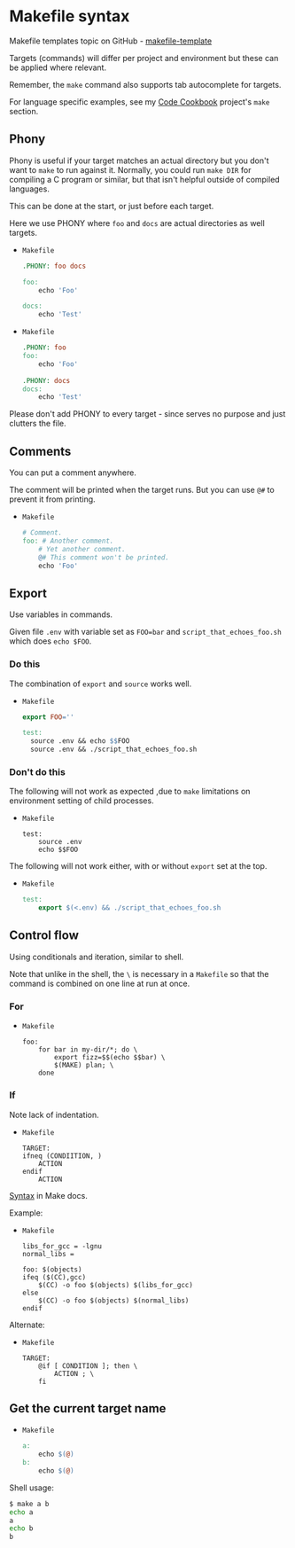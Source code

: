 # Makefile syntax


Makefile templates topic on GitHub - [makefile-template](https://github.com/topics/makefile-template)

Targets (commands) will differ per project and environment but these can be applied where relevant.

Remember, the `make` command also supports tab autocomplete for targets.

For language specific examples, see my [Code Cookbook](https://github.com/MichaelCurrin/code-cookbook) project's `make` section.


## Phony

Phony is useful if your target matches an actual directory but you don't want to `make` to run against it. Normally, you could run `make DIR` for compiling a C program or similar, but that isn't helpful outside of compiled languages.


This can be done at the start, or just before each target.

Here we use PHONY where `foo` and `docs` are actual directories as well targets.

- `Makefile`
	```makefile
	.PHONY: foo docs

	foo:
		echo 'Foo'

	docs:
		echo 'Test'
	```
- `Makefile`
	```makefile
	.PHONY: foo
	foo:
		echo 'Foo'
		
	.PHONY: docs
	docs:
		echo 'Test'
	```

Please don't add PHONY to every target - since serves no purpose and just clutters the file.


## Comments

You can put a comment anywhere. 

The comment will be printed when the target runs. But you can use `@#` to prevent it from printing.


- `Makefile`
	```mk
	# Comment.
	foo: # Another comment.
		# Yet another comment.
		@# This comment won't be printed.
		echo 'Foo'
	```


## Export

Use variables in commands.

Given file `.env` with variable set as `FOO=bar` and `script_that_echoes_foo.sh` which does `echo $FOO`.

### Do this

The combination of `export` and `source` works well.

- `Makefile`
	```makefile
	export FOO=''

	test:
	  source .env && echo $$FOO
	  source .env && ./script_that_echoes_foo.sh
	```

### Don't do this

The following will not work as expected ,due to `make` limitations on environment setting of child processes.

- `Makefile`
	```make
	test:
		source .env
		echo $$FOO
	```

The following will not work either, with or without `export` set at the top.

- `Makefile`
	```makefile
	test:
		export $(<.env) && ./script_that_echoes_foo.sh
	```


## Control flow

Using conditionals and iteration, similar to shell.

Note that unlike in the shell, the `\` is necessary in a `Makefile` so that the command is combined on one line at run at once.

### For

- `Makefile`
	```make
	foo:
		for bar in my-dir/*; do \
			export fizz=$$(echo $$bar) \
			$(MAKE) plan; \
		done
	```

### If

Note lack of indentation.

- `Makefile`
	```make
	TARGET:
	ifneq (CONDIITION, )
		ACTION
	endif
		ACTION
	```

[Syntax](https://www.gnu.org/software/make/manual/html_node/Conditional-Syntax.html) in Make docs.

Example:

- `Makefile`
	```make
	libs_for_gcc = -lgnu
	normal_libs =

	foo: $(objects)
	ifeq ($(CC),gcc)
		$(CC) -o foo $(objects) $(libs_for_gcc)
	else
		$(CC) -o foo $(objects) $(normal_libs)
	endif
	```

Alternate:

- `Makefile`
	```make
	TARGET:
		@if [ CONDITION ]; then \
			ACTION ; \
		fi
	```


## Get the current target name

- `Makefile`
    ```Makefile
    a:
        echo $(@)
    b:
        echo $(@)
    ```

Shell usage:

```sh
$ make a b
echo a
a
echo b
b
```

